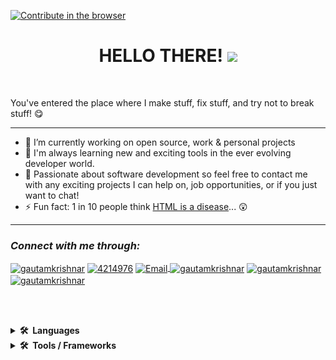 [![Contribute in the browser](https://gitpod.io/button/open-in-gitpod.svg)](https://gitpod.io/#https://github.com/Michael-Futral/Michael-Futral)


<h1 align="center">HELLO THERE!  <img src="https://media.giphy.com/media/hvRJCLFzcasrR4ia7z/giphy.gif" width="55px"></h1>
<br/>

You've entered the place where I make stuff, fix stuff, and try not to break stuff!  &#128523;
<hr/>

<!--
**Michael-Futral/Michael-Futral** is a ✨ _special_ ✨ repository because its `README.md` (this file) appears on your GitHub profile.
Here are some ideas to get you started:-->

- 🔭 I’m currently working on open source, work & personal projects
- 🌱 I'm always learning new and exciting tools in the ever evolving developer world.
- 💬 Passionate about software development so feel free to contact me with any exciting projects I can help on, job opportunities, or if you just want to chat!
- ⚡ Fun fact: 1 in 10 people think <a href="https://www.latimes.com/business/technology/la-fi-tn-1-10-americans-html-std-study-finds-20140304-story.html#axzz2v1X0Ct00" target="_blank" rel="noreferrer noopener">HTML is a disease</a>... &#128562;

<hr/>


<h3><i>Connect with me through:</i></h3>
<p align="left">
<a href="https://www.linkedin.com/in/michael-futral" target="blank"><img align="center" src="https://raw.githubusercontent.com/rahuldkjain/github-profile-readme-generator/master/src/images/icons/Social/linked-in-alt.svg" alt="gautamkrishnar" height="30" width="40" /></a>
<a href="https://meta.stackoverflow.com/users/15780137/futralmc" target="blank"><img align="center" src="https://raw.githubusercontent.com/rahuldkjain/github-profile-readme-generator/master/src/images/icons/Social/stack-overflow.svg" alt="4214976" height="30" width="40" /></a>
<a href='mailto:MicahelFutral01@gmail.com' target="blank"><img align="center" src="https://upload.wikimedia.org/wikipedia/commons/8/8c/Gmail_Icon_%282013-2020%29.svg" alt="Email" height="30" width="40" />
<a href="https://twitter.com/futral_michael" target="blank"><img align="center" src="https://raw.githubusercontent.com/rahuldkjain/github-profile-readme-generator/master/src/images/icons/Social/twitter.svg" alt="gautamkrishnar" height="30" width="40" /></a>
<a href="https://www.instagram.com/futralmc/" target="blank"><img align="center" src="https://raw.githubusercontent.com/rahuldkjain/github-profile-readme-generator/master/src/images/icons/Social/instagram.svg" alt="gautamkrishnar" height="30" width="40" /></a><a href="https://www.codegrepper.com/profile/michael-futral" target="blank"><img align="center" src="https://www.codegrepper.com/images/logo_colors_small.png" alt="gautamkrishnar" height="30" width="40" /></a>
</a>
<br/>

  <br/><br/>
  <details>
  <summary><b>🛠️&nbsp;&nbsp;Languages</b></summary>
  <br/>
  <p align="left">
    <a href="https://www.cprogramming.com/" target="_blank"><img src="https://raw.githubusercontent.com/devicons/devicon/master/icons/c/c-original.svg" alt="c" width="40" height="40"/></a>
    <a href="https://nodejs.org/en/docs/" target="_blank"> <img src="https://raw.githubusercontent.com/devicons/devicon/master/icons/nodejs/nodejs-original-wordmark.svg" alt="nodejs" width="40" height="40"/></a>
    <a href="https://www.python.org" target="_blank"> <img src="https://raw.githubusercontent.com/devicons/devicon/master/icons/python/python-original.svg" alt="python" width="40" height="40"/> </a>
    <a href="https://developer.mozilla.org/en-US/docs/Web/CSS" target="_blank"><img src="https://raw.githubusercontent.com/devicons/devicon/master/icons/css3/css3-original.svg" alt="python" width="40" height="40"/></a>
    <a href="https://docs.microsoft.com/en-us/office/vba/api/overview/" target="_blank"><img src="https://www.ignatiuz.com/wp-content/uploads/2018/09/Excel-VBA-1.png" alt="VBA" width="40" height="40"/>
    <a href="https://nodejs.org/en/docs/" target="_blank"> <img src="https://pluralsight2.imgix.net/paths/images/nodejs-45adbe594d.png" alt="NodeJS" width="40" height="40"/> </a>
   <a href="https://docs.microsoft.com/en-us/dotnet/visual-basic/" target="_blank"> <img src="https://upload.wikimedia.org/wikipedia/commons/thumb/4/40/VB.NET_Logo.svg/2048px-VB.NET_Logo.svg.png" alt="Visual Basics" width="40" height="40"/> </a>
   <a href="https://developer.mozilla.org/en-US/docs/Glossary/HTML5" target="_blank"> <img src="https://upload.wikimedia.org/wikipedia/commons/thumb/6/61/HTML5_logo_and_wordmark.svg/1200px-HTML5_logo_and_wordmark.svg.png" alt="HTML5" width="40" height="40"/> </a>
    <a href="https://docs.microsoft.com/en-us/dotnet/csharp/" target="_blank"> <img src="https://p7.hiclipart.com/preview/929/60/54/net-framework-c-net-core-software-framework-mono-studio.jpg" alt="C#" width="40" height="40"/> </a>
    <a href="https://developer.mozilla.org/en-US/docs/Web/JavaScript" target="_blank"> <img src="https://raw.githubusercontent.com/devicons/devicon/master/icons/javascript/javascript-original.svg" alt="javascript" width="40" height="40"/> </a>
  </p>
</details>


<details>
  <summary><b>🛠️&nbsp;&nbsp;Tools / Frameworks</b></summary>
  <br/>
  <p align="left">
    <a href="https://getbootstrap.com/docs/4.1/getting-started/introduction/" target="_blank"><img src="https://raw.githubusercontent.com/devicons/devicon/master/icons/bootstrap/bootstrap-plain-wordmark.svg" alt="bootstrap" width="40" height="40"/></a>
    <a href="https://reactjs.org/" target="_blank"> <img src="https://raw.githubusercontent.com/devicons/devicon/master/icons/react/react-original-wordmark.svg" alt="react" width="40" height="40"/> </a>
    <a href="https://git-scm.com/doc" target="_blank"> <img src="https://git-scm.com/images/logos/downloads/Git-Icon-1788C.png" alt="Git" width="40" height="40"/> </a>
    <a href="https://docs.microsoft.com/en-us/visualstudio/windows/?view=vs-2022" target="_blank"> <img src="https://upload.wikimedia.org/wikipedia/commons/thumb/c/cd/Visual_Studio_2017_Logo.svg/768px-Visual_Studio_2017_Logo.svg.png" alt="Visual Studio" width="40" height="40"/> </a>
    <a href="https://docs.microsoft.com/en-us/dotnet/visual-basic/" target="_blank"> <img src="https://p7.hiclipart.com/preview/278/63/747/visual-basic-net-c-computer-programming-net-framework-vb-logo.jpg" alt="VB.net" width="40" height="40"/> </a>
    <a href="https://docs.github.com/en/github" target="_blank"> <img src="https://github.githubassets.com/images/modules/logos_page/Octocat.png" alt="Github" width="40" height="40"/> </a>
    <a href="https://docs.microsoft.com/en-us/powershell/" target="_blank"> <img src="https://upload.wikimedia.org/wikipedia/commons/2/2f/PowerShell_5.0_icon.png" alt="Powershell" width="40" height="40"/> </a>
  </p>
</details>